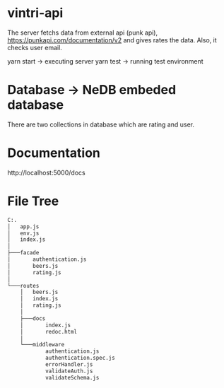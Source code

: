 # vintri-api

The server fetchs data from external api (punk api), https://punkapi.com/documentation/v2 and gives rates the data. 
Also, it checks user email. 

yarn start -> executing server
yarn test -> running test environment

# Database -> NeDB embeded database
There are two collections in database which are rating and user.

# Documentation 
http://localhost:5000/docs

# File Tree
```bash
C:.
│   app.js
│   env.js
│   index.js
│
├───facade
│       authentication.js
│       beers.js
│       rating.js
│
└───routes
    │   beers.js
    │   index.js
    │   rating.js
    │
    ├───docs
    │       index.js
    │       redoc.html
    │
    └───middleware
            authentication.js
            authentication.spec.js
            errorHandler.js
            validateAuth.js
            validateSchema.js

